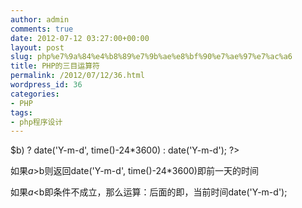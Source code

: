 ```yaml
---
author: admin
comments: true
date: 2012-07-12 03:27:00+00:00
layout: post
slug: php%e7%9a%84%e4%b8%89%e7%9b%ae%e8%bf%90%e7%ae%97%e7%ac%a6
title: PHP的三目运算符
permalink: /2012/07/12/36.html
wordpress_id: 36
categories:
- PHP
tags:
- php程序设计
---
```





<?php




$a=1;




$b=2;




($a > $b) ? date('Y-m-d', time()-24*3600) : date('Y-m-d');




?>




如果$a>$b则返回date('Y-m-d', time()-24*3600)即前一天的时间




如果$a<$b即条件不成立，那么运算：后面的即，当前时间date('Y-m-d');



